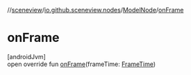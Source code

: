 //[sceneview](../../../index.md)/[io.github.sceneview.nodes](../index.md)/[ModelNode](index.md)/[onFrame](on-frame.md)

# onFrame

[androidJvm]\
open override fun [onFrame](on-frame.md)(frameTime: [FrameTime](../../io.github.sceneview.utils/-frame-time/index.md))
